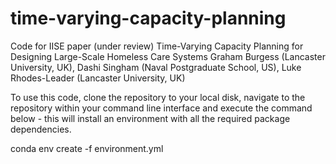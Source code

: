# time-varying-capacity-planning
Code for IISE paper (under review)
Time-Varying Capacity Planning for Designing Large-Scale Homeless Care Systems
Graham Burgess (Lancaster University, UK), Dashi Singham (Naval Postgraduate School, US), Luke Rhodes-Leader (Lancaster University, UK)

To use this code, clone the repository to your local disk, navigate to the repository within your command line interface and execute the command below - this will install an environment with all the required package dependencies. 

conda env create -f environment.yml

